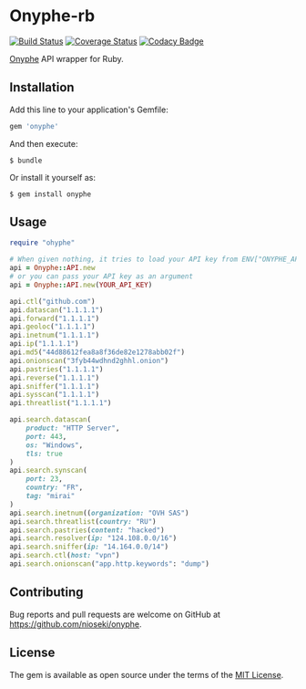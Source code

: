 # Onyphe-rb

[![Build Status](https://travis-ci.org/ninoseki/onyphe-rb.svg?branch=master)](https://travis-ci.org/ninoseki/onyphe-rb)
[![Coverage Status](https://coveralls.io/repos/github/ninoseki/onyphe-rb/badge.svg?branch=master)](https://coveralls.io/github/ninoseki/onyphe-rb?branch=master)
[![Codacy Badge](https://api.codacy.com/project/badge/Grade/c4afca9e0ff94d11a53332c0598b868f)](https://www.codacy.com/app/ninoseki/onyphe-rb)

[Onyphe](https://www.onyphe.io) API wrapper for Ruby.

## Installation

Add this line to your application's Gemfile:

```ruby
gem 'onyphe'
```

And then execute:

    $ bundle

Or install it yourself as:

    $ gem install onyphe

## Usage

```rb
require "ohyphe"

# When given nothing, it tries to load your API key from ENV["ONYPHE_API_KEY"]
api = Onyphe::API.new
# or you can pass your API key as an argument
api = Onyphe::API.new(YOUR_API_KEY)

api.ctl("github.com")
api.datascan("1.1.1.1")
api.forward("1.1.1.1")
api.geoloc("1.1.1.1")
api.inetnum("1.1.1.1")
api.ip("1.1.1.1")
api.md5("44d88612fea8a8f36de82e1278abb02f")
api.onionscan("3fyb44wdhnd2ghhl.onion")
api.pastries("1.1.1.1")
api.reverse("1.1.1.1")
api.sniffer("1.1.1.1")
api.sysscan("1.1.1.1")
api.threatlist("1.1.1.1")

api.search.datascan(
    product: "HTTP Server",
    port: 443,
    os: "Windows",
    tls: true
)
api.search.synscan(
    port: 23,
    country: "FR",
    tag: "mirai"
)
api.search.inetnum((organization: "OVH SAS")
api.search.threatlist(country: "RU")
api.search.pastries(content: "hacked")
api.search.resolver(ip: "124.108.0.0/16")
api.search.sniffer(ip: "14.164.0.0/14")
api.search.ctl(host: "vpn")
api.search.onionscan("app.http.keywords": "dump")
```

## Contributing

Bug reports and pull requests are welcome on GitHub at https://github.com/nioseki/onyphe.

## License

The gem is available as open source under the terms of the [MIT License](https://opensource.org/licenses/MIT).
